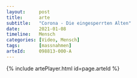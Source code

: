```yaml
---
layout:     post
title:      arte
subtitle:   "Corona - Die eingesperrten Alten"
date:       2021-01-08
timeline:   Mensch
categories: [Video, Mensch]
tags:       [massnahmen]
arteId:     098813-000-A
---
```


{% include artePlayer.html id=page.arteId %}

